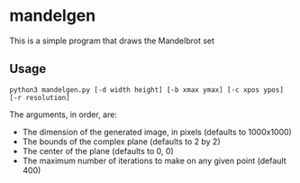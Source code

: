 # mandelgen

This is a simple program that draws the Mandelbrot set

## Usage

`python3 mandelgen.py [-d width height] [-b xmax ymax] [-c xpos ypos] [-r resolution]`

The arguments, in order, are:

- The dimension of the generated image, in pixels (defaults to 1000x1000)
- The bounds of the complex plane (defaults to 2 by 2)
- The center of the plane (defaults to 0, 0)
- The maximum number of iterations to make on any given point (default 400)
